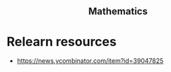 <h2 align="center">Mathematics</h2>

# Relearn resources

- https://news.ycombinator.com/item?id=39047825
